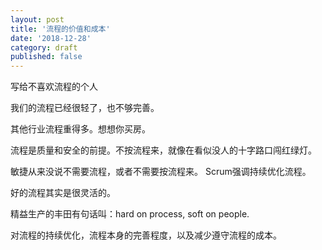 ```yaml
---
layout: post
title: '流程的价值和成本'
date: '2018-12-28'
category: draft
published: false
---
```


写给不喜欢流程的个人

我们的流程已经很轻了，也不够完善。

其他行业流程重得多。想想你买房。

流程是质量和安全的前提。不按流程来，就像在看似没人的十字路口闯红绿灯。

敏捷从来没说不需要流程，或者不需要按流程来。
Scrum强调持续优化流程。

好的流程其实是很灵活的。

精益生产的丰田有句话叫：hard on process, soft on people. 

对流程的持续优化，流程本身的完善程度，以及减少遵守流程的成本。
